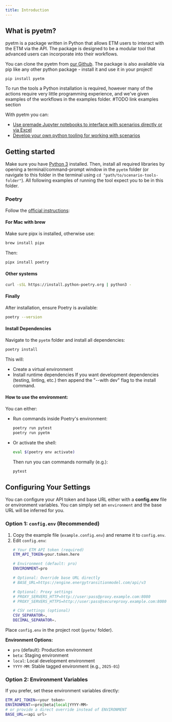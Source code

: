 ```yaml
---
title: Introduction
---
```

## What is pyetm?
pyetm is a package written in Python that allows ETM users to interact with the ETM via the API. The
package is designed to be a modular tool that advanced users can incorporate into their workflows.

You can clone the pyetm from [our Github](https://github.com/quintel/pyetm). The package is also
available via pip like any other python package - install it and use it in your project!
```
pip install pyetm
```

To run the tools a Python installation is required, however many of the actions require very little
programming experience, and we've given examples of the workflows in the examples folder. #TODO link examples section


With pyetm you can:
- [Use premade Jupyter notebooks to interface with scenarios directly or via Excel](notebooks.md)
- [Develop your own python tooling for working with scenarios](contributor-docs.md)


## Getting started
Make sure you have [Python 3](https://www.python.org/downloads/) installed. Then, install all required libraries by opening a terminal/command-prompt window in the `pyetm` folder (or navigate to this folder in the terminal using `cd "path/to/scenario-tools-folder"`). All following examples of running the tool expect you to be in this folder.


### Poetry
Follow the [official instructions](https://python-poetry.org/docs/#installation):

#### For Mac with brew

Make sure pipx is installed, otherwise use:
```bash
brew install pipx
```

Then:
```bash
pipx install poetry
```

#### Other systems
```bash
curl -sSL https://install.python-poetry.org | python3 -
```

#### Finally
After installation, ensure Poetry is available:
```bash
poetry --version
```


#### Install Dependencies

Navigate to the `pyetm` folder and install all dependencies:
```bash
poetry install
```

This will:
- Create a virtual environment
- Install runtime dependencies
If you want development dependencies (testing, linting, etc.) then append the
"--with dev" flag to the install command.


#### How to use the environment:
You can either:
- Run commands inside Poetry's environment:
  ```bash
  poetry run pytest
  poetry run pyetm
  ```
- Or activate the shell:
  ```bash
  eval $(poetry env activate)
  ```
  Then run you can commands normally (e.g.):
  ```bash
  pytest
  ```

## Configuring Your Settings

You can configure your API token and base URL either with a **config.env** file or environment variables. You can simply set an `environment` and the base URL will be inferred for you.

### Option 1: `config.env` (Recommended)
1. Copy the example file (`example.config.env`) and rename it to `config.env`.
2. Edit `config.env`:
   ```bash
   # Your ETM API token (required)
   ETM_API_TOKEN=your.token.here

   # Environment (default: pro)
   ENVIRONMENT=pro

   # Optional: Override base URL directly
   # BASE_URL=https://engine.energytransitionmodel.com/api/v3

   # Optional: Proxy settings
   # PROXY_SERVERS_HTTP=http://user:pass@proxy.example.com:8080
   # PROXY_SERVERS_HTTPS=http://user:pass@secureproxy.example.com:8080

   # CSV settings (optional)
   CSV_SEPARATOR=,
   DECIMAL_SEPARATOR=.
   ```

Place `config.env` in the project root (`pyetm/` folder).

**Environment Options:**
- `pro` (default): Production environment
- `beta`: Staging environment
- `local`: Local development environment
- `YYYY-MM`: Stable tagged environment (e.g., `2025-01`)

### Option 2: Environment Variables
If you prefer, set these environment variables directly:
```bash
ETM_API_TOKEN=<your token>
ENVIRONMENT=<pro|beta|local|YYYY-MM>
# or provide a direct override instead of ENVIRONMENT
BASE_URL=<api url>
```
